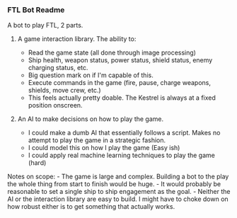 ### FTL Bot Readme

A bot to play FTL, 2 parts.


  1. A game interaction library. The ability to:
      - Read the game state (all done through image processing)
      - Ship health, weapon status, power status, shield status, enemy charging status, etc.
      - Big question mark on if I'm capable of this.
      - Execute commands in the game (fire, pause, charge weapons, shields, move crew, etc.)
      - This feels actually pretty doable. The Kestrel is always at a fixed position onscreen.

  2. An AI to make decisions on how to play the game.
      - I could make a dumb AI that essentially follows a script. Makes no attempt to play the game in a strategic fashion.
      - I could model this on how I play the game (Easy ish)
      - I could apply real machine learning techniques to play the game (hard)

Notes on scope:
    - The game is large and complex. Building a bot to the play the whole thing from start to finish would be huge.
    - It would probably be reasonable to set a single ship to ship engagement as the goal.
    - Neither the AI or the interaction library are easy to build. I might have to choke down on how robust either is to get something that actually works.


